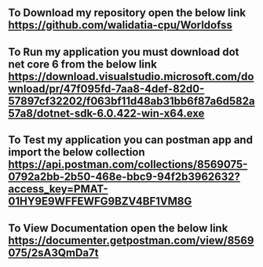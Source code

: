 To Download my repository open the below link 
https://github.com/walidatia-cpu/Worldofss
------------------------------------------

To Run my application you must  download  dot net core 6 from the below link 
https://download.visualstudio.microsoft.com/download/pr/47f095fd-7aa8-4def-82d0-57897cf32202/f063bf11d48ab31bb6f87a6d582a57a8/dotnet-sdk-6.0.422-win-x64.exe
-------------------------------------
To Test my application  you can postman app and import the below collection
https://api.postman.com/collections/8569075-0792a2bb-2b50-468e-bbc9-94f2b3962632?access_key=PMAT-01HY9E9WFFEWFG9BZV4BF1VM8G
---------------------------------------
To View Documentation   open the below link 
https://documenter.getpostman.com/view/8569075/2sA3QmDa7t
---------------------------------------

